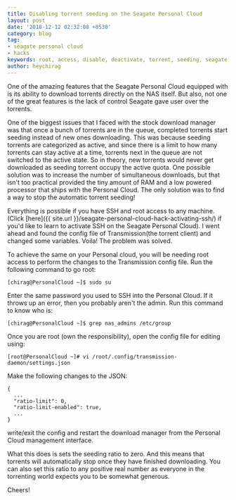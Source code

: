 ```yaml
---
title: Disabling torrent seeding on the Seagate Personal Cloud
layout: post
date: '2018-12-12 02:32:08 +0530'
category: blog
tag:
- seagate personal cloud
- hacks
keywords: root, access, disable, deactivate, torrent, seeding, seagate, personal, cloud
author: heychirag
---
```


One of the amazing features that the Seagate Personal Cloud equipped with is its ability to download torrents directly on the NAS itself. But also, not one of the great features is the lack of control Seagate gave user over the torrents.

One of the biggest issues that I faced with the stock download manager was that once a bunch of torrents are in the queue, completed torrents start seeding instead of new ones downloading. This was because seeding torrents are categorized as active, and since there is a limit to how many torrents can stay active at a time, torrents next in the queue are not switched to the active state. So in theory, new torrents would never get downloaded as seeding torrent occupy the active quota. One possible solution was to increase the number of simultaneous downloads, but that isn't too practical provided the tiny amount of RAM and a low powered processor that ships with the Personal Cloud. The only solution was to find a way to stop the automatic torrent seeding!

Everything is possible if you have SSH and root access to any machine. (Click [here]({{ site.url }}/seagate-personal-cloud-hack-activating-ssh/) if you'd like to learn to activate SSH on the Seagate Personal Cloud). I went ahead and found the config file of Transmission(the torrent client) and changed some variables. Voila! The problem was solved.

To achieve the same on your Personal cloud, you will be needing root access to perform the changes to the Transmission config file. Run the following command to go root:

    [chirag@PersonalCloud ~]$ sudo su

Enter the same password you used to SSH into the Personal Cloud. If it throws up an error, then you probably aren't the admin. Run this command to know who is:

    [chirag@PersonalCloud ~]$ grep nas_admins /etc/group

Once you are root (own the responsibility), open the config file for editing using:

    [root@PersonalCloud ~]# vi /root/.config/transmission-daemon/settings.json

Make the following changes to the JSON:

    {
      ...
      "ratio-limit": 0,
      "ratio-limit-enabled": true,
      ...
    }

write/exit the config and restart the download manager from the Personal Cloud management interface.

What this does is sets the seeding ratio to zero. And this means that torrents will automatically stop once they have finished downloading. You can also set this ratio to any positive real number as everyone in the torrenting world expects you to be somewhat generous.

Cheers!
